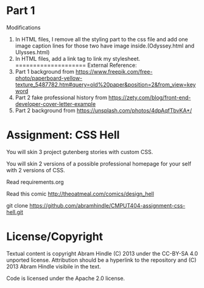 Part 1
====================
Modifications
1. In HTML files, I remove all the styling part to the css file and add one image caption lines for those two have image inside.(Odyssey.html and Ulysses.html)
2. In HTML files, add a link tag to link my stylesheet.
====================
External Reference:
1. Part 1 background from https://www.freepik.com/free-photo/paperboard-yellow-texture_5487782.htm#query=old%20paper&position=2&from_view=keyword
2. Part 2 fake professional history from https://zety.com/blog/front-end-developer-cover-letter-example
3. Part 2 background from https://unsplash.com/photos/4dpAqfTbvKA*/

Assignment: CSS Hell
====================

You will skin 3 project gutenberg stories with custom CSS.

You will skin 2 versions of a possible professional homepage for your
self with 2 versions of CSS.

Read requirements.org

Read this comic http://theoatmeal.com/comics/design_hell

git clone https://github.com/abramhindle/CMPUT404-assignment-css-hell.git

License/Copyright
=================

Textual content is copyright Abram Hindle (C) 2013 under the CC-BY-SA
4.0 unported license. Attribution should be a hyperlink to the
repository and (C) 2013 Abram Hindle visibile in the text.

Code is licensed under the Apache 2.0 license.


